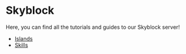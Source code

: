 # Skyblock
Here, you can find all the tutorials and guides to our Skyblock server!

- [Islands](https://wiki.arsentic.net/skyblock/islands)
- [Skills](https://wiki.arsentic.net/skyblock/skills)
